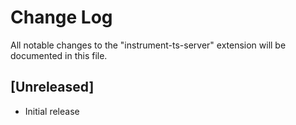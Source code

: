 # Change Log

All notable changes to the "instrument-ts-server" extension will be documented in this file.

## [Unreleased]

- Initial release
